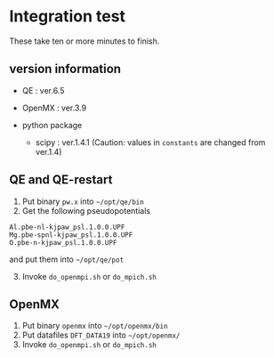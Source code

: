 # Integration test

These take ten or more minutes to finish.

## version information

- QE : ver.6.5
- OpenMX : ver.3.9

- python package
    - scipy : ver.1.4.1 (Caution: values in ``constants`` are changed from ver.1.4)

## QE and QE-restart
1. Put binary `pw.x` into `~/opt/qe/bin`
2. Get the following pseudopotentials
```
Al.pbe-nl-kjpaw_psl.1.0.0.UPF
Mg.pbe-spnl-kjpaw_psl.1.0.0.UPF
O.pbe-n-kjpaw_psl.1.0.0.UPF
```
and put them into `~/opt/qe/pot`

3. Invoke `do_openmpi.sh` or `do_mpich.sh`

## OpenMX
1. Put binary `openmx` into `~/opt/openmx/bin`
2. Put datafiles `DFT_DATA19` into `~/opt/openmx/`
3. Invoke `do_openmpi.sh` or `do_mpich.sh`
